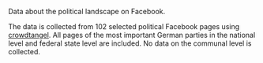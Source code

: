 Data about the political landscape on Facebook.

The data is collected from 102 selected political Facebook pages using
[crowdtangel](https://www.crowdtangle.com). All pages of the most important
German parties in the national level and federal state level are included.
No data on the communal level is collected.
